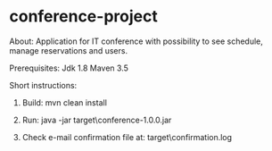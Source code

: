 # conference-project

About:
Application for IT conference with possibility to see schedule, manage reservations and users.

Prerequisites:
Jdk 1.8
Maven 3.5

Short instructions:

1. Build:
mvn clean install

2. Run:
java -jar target\conference-1.0.0.jar

3. Check e-mail confirmation file at:
target\confirmation.log
